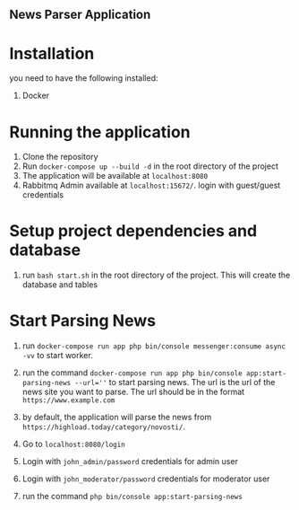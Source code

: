 ## News Parser Application

# Installation
you need to have the following installed:
1. Docker

# Running the application
1. Clone the repository
2. Run `docker-compose up --build -d` in the root directory of the project
3. The application will be available at `localhost:8080`
4. Rabbitmq Admin available at `localhost:15672/`. login with guest/guest credentials

# Setup project dependencies and database
1. run `bash start.sh` in the root directory of the project. This will create the database and tables

# Start Parsing News
1. run `docker-compose run app php bin/console messenger:consume async -vv` to start worker.
2. run the command `docker-compose run app php bin/console app:start-parsing-news --url=''` to start parsing news. The url is the url of the news site you want to parse. The url should be in the format `https://www.example.com`
3. by default, the application will parse the news from `https://highload.today/category/novosti/`.


1. Go to `localhost:8080/login`
2. Login with `john_admin/password` credentials for admin user
3. Login with `john_moderator/password` credentials for moderator user
5. run the command `php bin/console app:start-parsing-news`